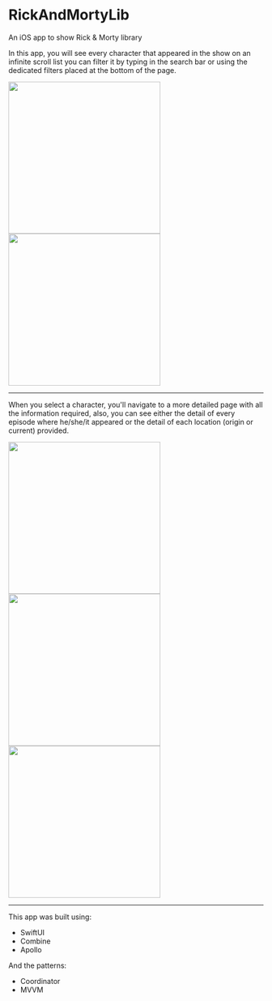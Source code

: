# RickAndMortyLib
An iOS app to show Rick &amp; Morty library

In this app, you will see every character that appeared in the show on an infinite scroll list you can filter it by typing in the search bar or using the dedicated filters placed at the bottom of the page.

<img src="https://github.com/jrobertt0/RickAndMortyLib/assets/47159063/4ca6e5c5-3c3e-4f60-a9fe-099df8b23ae8" width="300">
<img src="https://github.com/jrobertt0/RickAndMortyLib/assets/47159063/becf74ea-0d0a-49ba-83b6-44abdaba91ae" width="300">

---
When you select a character,  you'll navigate to a more detailed page with all the information required, also, you can see either the detail of every episode where he/she/it appeared or the detail of each location (origin or current)  provided.

<img src="https://github.com/jrobertt0/RickAndMortyLib/assets/47159063/a4e498b7-cab3-4200-b0ca-ea88e2730dc1" width="300">
<img src="https://github.com/jrobertt0/RickAndMortyLib/assets/47159063/562398f6-663d-4dc9-b422-deea3350974f" width="300">
<img src="https://github.com/jrobertt0/RickAndMortyLib/assets/47159063/017734b5-2b57-45c5-9618-a0899ab8dfc9" width="300">

---
This app was built using:
 - SwiftUI
 - Combine
 - Apollo

And the patterns:
 - Coordinator
 - MVVM
